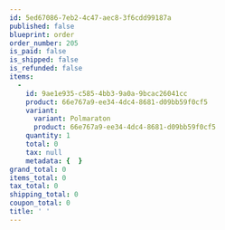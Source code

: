 ```yaml
---
id: 5ed67086-7eb2-4c47-aec8-3f6cdd99187a
published: false
blueprint: order
order_number: 205
is_paid: false
is_shipped: false
is_refunded: false
items:
  -
    id: 9ae1e935-c585-4bb3-9a0a-9bcac26041cc
    product: 66e767a9-ee34-4dc4-8681-d09bb59f0cf5
    variant:
      variant: Polmaraton
      product: 66e767a9-ee34-4dc4-8681-d09bb59f0cf5
    quantity: 1
    total: 0
    tax: null
    metadata: {  }
grand_total: 0
items_total: 0
tax_total: 0
shipping_total: 0
coupon_total: 0
title: ' '
---
```


